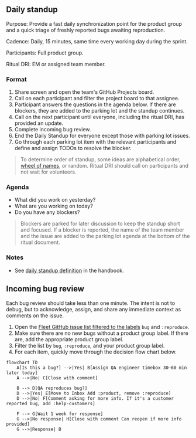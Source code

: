 ## Daily standup

Purpose: Provide a fast daily synchronization point for the product group and a quick triage of freshly reported bugs awaiting reproduction.

Cadence: Daily, 15 minutes, same time every working day during the sprint.

Participants: Full product group.

Ritual DRI: EM or assigned team member.

### Format
1. Share screen and open the team's GitHub Projects board.
2. Call on each participant and filter the project board to that assignee.
3. Participant answers the questions in the agenda below. If there are blockers, they are added to the parking lot and the standup continues.
4. Call on the next participant until everyone, including the ritual DRI, has provided an update. 
5. Complete incoming bug review.
6. End the Daily Standup for everyone except those with parking lot issues. 
7. Go through each parking lot item with the relevant participants and define and assign TODOs to resolve the blocker.

> To determine order of standup, some ideas are alphabetical order, [wheel of names](https://wheelofnames.com/), or random. Ritual DRI should call on participants and not wait for volunteers.

### Agenda
- What did you work on yesterday?
- What are you working on today?
- Do you have any blockers?

> Blockers are parked for later discussion to keep the standup short and focused. If a blocker is reported, the name of the team member and the issue are added to the parking lot agenda at the bottom of the ritual document.

### Notes
- See [daily standup definition](https://fleetdm.com/handbook/company/product-groups#sprint-ceremonies) in the handbook.

## Incoming bug review
Each bug review should take less than one minute. The intent is not to debug, but to acknowledge, assign, and share any immediate context as comments on the issue.

1. Open the [Fleet GitHub issue list filtered to the labels](https://github.com/fleetdm/fleet/issues?q=is%3Aissue%20state%3Aopen%20label%3Abug%20label%3A%3Areproduce) `bug` and `:reproduce`.
2. Make sure there are no new bugs without a product group label. If there are, add the appropriate product group label.
3. Filter the list by `bug`, `:reproduce`, and your product group label.
4. For each item, quickly move through the decision flow chart below.

```mermaid
flowchart TD
    A[Is this a bug?] -->|Yes| B[Assign QA engineer timebox 30–60 min later today]
    A -->|No| C[Close with comment]

    B --> D[QA reproduces bug?]
    D -->|Yes| E[Move to Inbox Add :product, remove :reproduce]
    D -->|No| F[Comment asking for more info. If it's a customer reported bug, add :help-customers]

    F --> G[Wait 1 week for response]
    G -->|No response| H[Close with comment Can reopen if more info provided]
    G -->|Response| B
```
